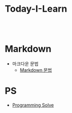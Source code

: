 # Today-I-Learn
<br><br>

# Markdown
* 마크다운 문법  
  - [Markdown 문법](/Markdown/Markdown_문법.md)

# PS
* [Programming Solve](PS/문제리스트.md)